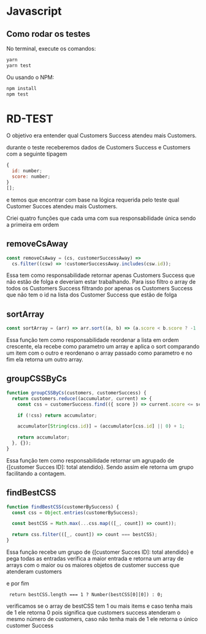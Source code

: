 # Javascript

## Como rodar os testes

No terminal, execute os comandos:

```bash
yarn
yarn test
```

Ou usando o NPM:

```bash
npm install
npm test
```

# RD-TEST

O objetivo era entender qual Customers Success atendeu mais Customers.

durante o teste receberemos dados de Customers Success e Customers com a seguinte tipagem

```javascript
{
  id: number;
  score: number;
}
[];
```

e temos que encontrar com base na lógica requerida pelo teste qual Customer Succes atendeu mais Customers.

Criei quatro funções que cada uma com sua responsabilidade única sendo a primeira em ordem

## removeCsAway

```javascript
const removeCsAway = (cs, customerSuccessAway) =>
  cs.filter((csw) => !customerSuccessAway.includes(csw.id));
```

Essa tem como responsabilidade retornar apenas Customers Success que não estão de folga e deveriam estar trabalhando. Para isso filtro o array de todos os Customers Success filtrando por apenas os Customers Success que não tem o id na lista dos Customer Success que estão de folga

## sortArray

```javascript
const sortArray = (arr) => arr.sort((a, b) => (a.score < b.score ? -1 : 1));
```

Essa função tem como responsabilidade reordenar a lista em ordem crescente, ela recebe como parametro um array e aplica o sort comparando um item com o outro e reordenano o array passado como parametro e no fim ela retorna um outro array.

## groupCSSByCs

```javascript
function groupCSSByCs(customers, customerSuccess) {
  return customers.reduce((accumulator, current) => {
    const css = customerSuccess.find(({ score }) => current.score <= score);

    if (!css) return accumulator;

    accumulator[String(css.id)] = (accumulator[css.id] || 0) + 1;

    return accumulator;
  }, {});
}
```

Essa função tem como responsabilidade retornar um agrupado de {[customer Succes ID]: total atendido}.
Sendo assim ele retorna um grupo facilitando a contagem.

## findBestCSS

```javascript
function findBestCSS(customerBySuccess) {
  const css = Object.entries(customerBySuccess);

  const bestCSS = Math.max(...css.map(([_, count]) => count));

  return css.filter(([_, count]) => count === bestCSS);
}
```

Essa função recebe um grupo de {[customer Succes ID]: total atendido} e pega todas as entradas verifica a maior entrada e retorna um array de arrays com o maior ou os maiores objetos de customer success que atenderam customers

e por fim

```
 return bestCSS.length === 1 ? Number(bestCSS[0][0]) : 0;
```

verificamos se o array de bestCSS tem 1 ou mais items e caso tenha mais de 1 ele retorna 0 pois significa que customers success atenderam o mesmo número de customers, caso não tenha mais de 1 ele retorna o único customer Success
